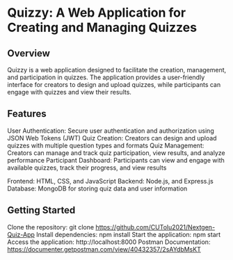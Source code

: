 # Quizzy: A Web Application for Creating and Managing Quizzes

## Overview
Quizzy is a web application designed to facilitate the creation, management, and participation in quizzes. The application provides a user-friendly interface for creators to design and upload quizzes, while participants can engage with quizzes and view their results.

## Features
User Authentication: Secure user authentication and authorization using JSON Web Tokens (JWT)
Quiz Creation: Creators can design and upload quizzes with multiple question types and formats
Quiz Management: Creators can manage and track quiz participation, view results, and analyze performance
Participant Dashboard: Participants can view and engage with available quizzes, track their progress, and view results

Frontend: HTML, CSS, and JavaScript
Backend: Node.js, and Express.js
Database: MongoDB for storing quiz data and user information

## Getting Started
Clone the repository: git clone https://github.com/CUTolu2021/Nextgen-Quiz-App
Install dependencies: npm install
Start the application: npm start
Access the application: http://localhost:8000
Postman Documentation: https://documenter.getpostman.com/view/40432357/2sAYdbMsKT
